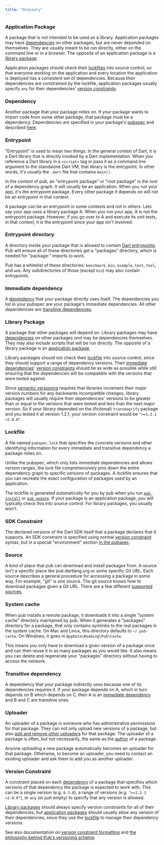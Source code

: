 ```yaml
---
title: "Glossary"
---
```


### Application Package

A package that is not intended to be used as a library. Application packages may
have [dependencies](#dependency) on other packages, but are never depended on
themselves. They are usually meant to be run directly, either on the command
line or in a browser. The opposite of an application package is a [library
package](#library-package).

Application packages should check their [lockfiles](#lockfile) into source
control, so that everyone working on the application and every location the
application is deployed has a consistent set of dependencies. Because their
dependencies are constrained by the lockfile, application packages usually
specify `any` for their dependencies' [version
constraints](#version-constraint).

### Dependency

Another package that your package relies on. If your package wants to import
code from some other package, that package must be a dependency. Dependencies
are specified in your package's [pubspec](pubspec.html) and described
[here](dependencies.html).

### Entrypoint

"Entrypoint" is used to mean two things. In the general context of Dart, it is
a Dart library that is directly invoked by a Dart implementation. When you
reference a Dart library in a `<script>` tag or pass it as a command line
argument to the standalone Dart VM, that library is the entrypoint. In other
words, it's usually the `.dart` file that contains `main()`.

In the context of pub, an "entrypoint package" or "root package" is the root
of a dependency graph. It will usually be an application. When you run your app,
it's the entrypoint package. Every other package it depends on will not be an
entrypoint in that context.

A package can be an entrypoint in some contexts and not in others. Lets say your
app uses a library package A. When you run your app, A is not the entrypoint
package. However, if you go over to A and execute its unit tests, in that
context, it *is* the entrypoint since your app isn't involved.

### Entrypoint directory

A directory inside your package that is allowed to contain
[Dart entrypoints](#entrypoint). Pub will ensure all of these directories get
a "packages" directory, which is needed for "package:" imports to work.

Pub has a whitelist of these directories: `benchmark`, `bin`, `example`,
`test`, `tool`, and `web`. Any subdirectories of those (except `bin`) may also
contain entrypoints.

### Immediate dependency

A [dependency](#dependency) that your package directly uses itself. The
dependencies you list in your pubspec are your package's immediate dependencies.
All other dependencies are [transitive dependencies](#transitive-dependency).

### Library Package

A package that other packages will depend on. Library packages may have
[dependencies](#dependency) on other packages *and* may be dependencies
themselves. They may also include scripts that will be run directly. The
opposite of a library package is an [application package](#application-package).

Library packages should not check their [lockfile](#lockfile) into source
control, since they should support a range of dependency versions. Their
[immediate dependencies](#immediate-dependency)' [version
constraints](#version-constraints) should be as wide as possible while still
ensuring that the dependencies will be compatible with the versions that were
tested against.

Since [semantic versioning](http://semver.org) requires that libraries increment
their major version numbers for any backwards incompatible changes, library
packages will usually require their dependencies' versions to be greater than or
equal to the versions that were tested and less than the next major version. So
if your library depended on the (fictional) `transmogrify` package and you
tested it at version 1.2.1, your version constraint would be `">=1.2.1 <2.0.0"`.

### Lockfile

A file named `pubspec.lock` that specifies the concrete versions and other
identifying information for every immediate and transitive dependency a package
relies on.

Unlike the pubspec, which only lists immediate dependencies and allows version
ranges, the lock file comprehensively pins down the entire dependency graph to
specific versions of packages. A lockfile ensures that you can recreate the
exact configuration of packages used by an application.

The lockfile is generated automatically for you by pub when you run
[`pub install`](pub-install.html) or [`pub update`](pub-update.html). If your
package is an application package, you will typically check this into source
control. For library packages, you usually won't.

### SDK Constraint

The declared versions of the Dart SDK itself that a package declares that it
supports. An SDK constraint is specified using normal
[version constraint](#version-constraint) syntax, but in a special "environment"
section [in the pubspec](pubspec.html#sdk-constraints).

### Source

A kind of place that pub can download and install packages from. A source isn't
a specific place like pub.dartlang.org or some specific Git URL. Each source
describes a general procedure for accessing a package in some way. For example,
"git" is one source. The git source knows how to download packages given a Git
URL. There are a few different
[supported sources](dependencies.html#sources).

### System cache

When pub installs a remote package, it downloads it into a single
"system cache" directory maintained by pub. When it generates a "packages"
directory for a package, that only contains symlinks to the real packages in
the system cache. On Mac and Linux, this directory defaults to `~/.pub-cache`.
On Windows, it goes in `AppData\Roaming\Pub\Cache`.

This means you only have to download a given version of a package once and can
then reuse it in as many packages as you would like. It also means you can
delete and regenerate your "packages" directory without having to access the
network.

### Transitive dependency

A dependency that your package indirectly uses because one of its dependencies
requires it. If your package depends on A, which in turn depends on B which
depends on C, then A is an [immediate dependency](#immediate-dependency) and B
and C are transitive ones.

### Uploader

An uploader of a package is someone who has administrative permissions
for that package. They can not only upload new versions of a package,
but also [add and remove other uploaders](pub-uploader.html) for that
package. The uploader of a package is often, but not necessarily, the
same as the [author](pubspec.html#authorauthors) of a package.

Anyone uploading a new package automatically becomes an uploader for
that package. Otherwise, to become an uploader, you need to contact an
existing uploader and ask them to add you as another uploader.

### Version Constraint

A constraint placed on each [dependency](#dependency) of a package that
specifies which versions of that dependency the package is expected to work
with. This can be a single version (e.g. `0.3.0`), a range of versions (e.g.
`">=1.2.1 <2.0.0"`), or `any` (or just empty) to specify that any version is
allowed.

[Library packages](#library-package) should always specify version constraints
for all of their dependencies, but [application packages](#application-package)
should usually allow any version of their dependencies, since they use the
[lockfile](#lockfile) to manage their dependency versions.

See also documentation on [version constraint
formatting](dependencies.html#version-constraints) and [the philosophy behind
Pub's versioning scheme](versioning.html).
